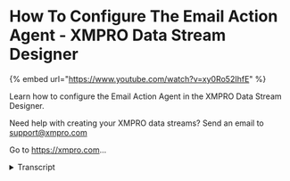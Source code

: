 # How To Configure The Email Action Agent - XMPRO Data Stream Designer
{% embed url="https://www.youtube.com/watch?v=xy0Ro52IhfE" %}



Learn how to configure the Email Action Agent in the XMPRO Data Stream Designer. 

Need help with creating your XMPRO data streams? Send an email to support@xmpro.com 

Go to https://xmpro.com...
<details>
<summary>Transcript</summary>Learn how to configure the Email Action Agent in the XMPRO Data Stream Designer. 

Need help with creating your XMPRO data streams? Send an email to support@xmpro.com 

Go to https://xmpro.com...
well we are going to look at here is

hard to set up and configure the email

action agent what I already have on my

canvas is an event simulator which will

simulate readings coming from senses

such as vibration and temperature then I

have a data conversion agent which will

convert the temperature data reading

from the double data type to int then I

have a filter agent which will fold out

any temperature readings that are higher

than 100 degrees for these readings I

want to send an email to someone lastly

I will have an event printer which will

just help us look at what the data looks

like now go to the tool box and search

for email you will find it under action

agents to add this a gentle stream click

on the agent and drag it to the canvas

connect the output endpoint of the

folder agent to the input endpoint of

the email agent and the output endpoint

of the email agent to the input end

point of the event printer agent you

will see that a default name has been

given to your email agent to rename this

agent click on the white space and start

typing

click somewhere else on your canvas and

click site to configure this agent

double-click on it

first make sure you using the correct

collection if not select another

collection from the drop-down next you

need to add the name for your SMTP

server at the SMTP port you'd like to

use then add your username and your

password

then at the address you'd like to send

the email from click enter to add it to

the list click something else on your

phone

add the address you'd like to send the

email to I'm just going to send it to

myself press ENTER then add a subject

for your email click somewhere else on

your phone not that you can use

placeholders in either the subject or

the message I'm going to use

placeholders in my message

not that I've added the placeholder 9

temp

as soon as I click out of the message

box this placeholder will be added to

the place all the mapping grid

be sure to map all the placeholders

selecting a value that this placeholder

needs to be replaced with I'm going to

select it then click apply and click

Save verify if you've setup your dream

correctly you can just click on

integrity check since none of my agents

are red everything is fine and I can run

my stream by clicking on publish to view

the live data click on live view select

your event printer and click Save

now you can see that I start coming

through and yeah you can see the email

that I've just received but the

temperature applies all that being

replaced with the temperature
</details>